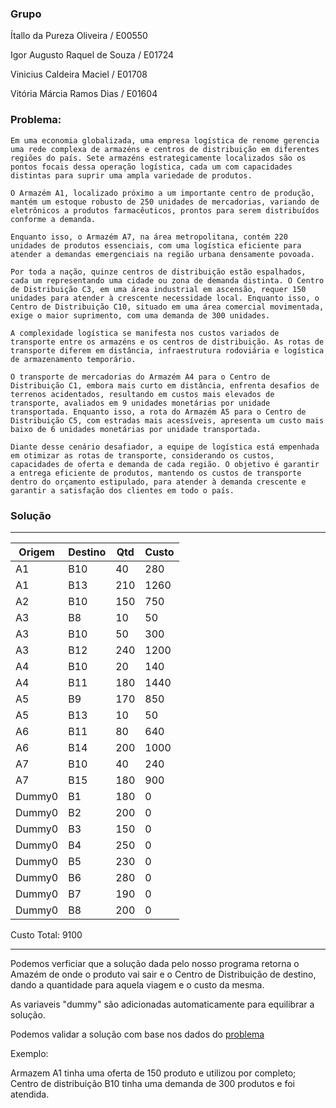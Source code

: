 ### Grupo

 Ítallo da Pureza Oliveira / E00550

 Igor Augusto Raquel de Souza / E01724
 
 Vinicius Caldeira Maciel / E01708
 
 Vitória Márcia Ramos Dias / E01604

### Problema:
```
Em uma economia globalizada, uma empresa logística de renome gerencia uma rede complexa de armazéns e centros de distribuição em diferentes regiões do país. Sete armazéns estrategicamente localizados são os pontos focais dessa operação logística, cada um com capacidades distintas para suprir uma ampla variedade de produtos.

O Armazém A1, localizado próximo a um importante centro de produção, mantém um estoque robusto de 250 unidades de mercadorias, variando de eletrônicos a produtos farmacêuticos, prontos para serem distribuídos conforme a demanda.

Enquanto isso, o Armazém A7, na área metropolitana, contém 220 unidades de produtos essenciais, com uma logística eficiente para atender a demandas emergenciais na região urbana densamente povoada.

Por toda a nação, quinze centros de distribuição estão espalhados, cada um representando uma cidade ou zona de demanda distinta. O Centro de Distribuição C3, em uma área industrial em ascensão, requer 150 unidades para atender à crescente necessidade local. Enquanto isso, o Centro de Distribuição C10, situado em uma área comercial movimentada, exige o maior suprimento, com uma demanda de 300 unidades.

A complexidade logística se manifesta nos custos variados de transporte entre os armazéns e os centros de distribuição. As rotas de transporte diferem em distância, infraestrutura rodoviária e logística de armazenamento temporário.

O transporte de mercadorias do Armazém A4 para o Centro de Distribuição C1, embora mais curto em distância, enfrenta desafios de terrenos acidentados, resultando em custos mais elevados de transporte, avaliados em 9 unidades monetárias por unidade transportada. Enquanto isso, a rota do Armazém A5 para o Centro de Distribuição C5, com estradas mais acessíveis, apresenta um custo mais baixo de 6 unidades monetárias por unidade transportada.

Diante desse cenário desafiador, a equipe de logística está empenhada em otimizar as rotas de transporte, considerando os custos, capacidades de oferta e demanda de cada região. O objetivo é garantir a entrega eficiente de produtos, mantendo os custos de transporte dentro do orçamento estipulado, para atender à demanda crescente e garantir a satisfação dos clientes em todo o país.
```


### Solução 
---------------------------------------------------------
Origem  |       Destino |       Qtd     |       Custo   |
--------|---------------|---------------|---------------|
A1      |       B10     |       40      |       280     |
A1      |       B13     |       210     |       1260    |
A2      |       B10     |       150     |       750     |
A3      |       B8      |       10      |       50      |
A3      |       B10     |       50      |       300     |
A3      |       B12     |       240     |       1200    |
A4      |       B10     |       20      |       140     |
A4      |       B11     |       180     |       1440    |
A5      |       B9      |       170     |       850     |
A5      |       B13     |       10      |       50      |
A6      |       B11     |       80      |       640     |
A6      |       B14     |       200     |       1000    |
A7      |       B10     |       40      |       240     |
A7      |       B15     |       180     |       900     |
Dummy0  |       B1      |       180     |       0       |
Dummy0  |       B2      |       200     |       0       |
Dummy0  |       B3      |       150     |       0       |
Dummy0  |       B4      |       250     |       0       |
Dummy0  |       B5      |       230     |       0       |
Dummy0  |       B6      |       280     |       0       |
Dummy0  |       B7      |       190     |       0       |
Dummy0  |       B8      |       200     |       0       |

Custo Total:            9100
 
***

Podemos verficiar que a solução dada pelo nosso programa retorna o Amazém de onde o produto vai sair e o Centro de Distribuição de destino, dando a quantidade para aquela viagem e o custo da mesma.

As variaveis "dummy" são adicionadas automaticamente para equilibrar a solução.

Podemos validar a solução com base nos dados do [problema](./Problema.pdf) 

Exemplo:

Armazem A1 tinha uma oferta de 150 produto e utilizou por completo;
Centro de distribuição B10 tinha uma demanda de 300 produtos e foi atendida.